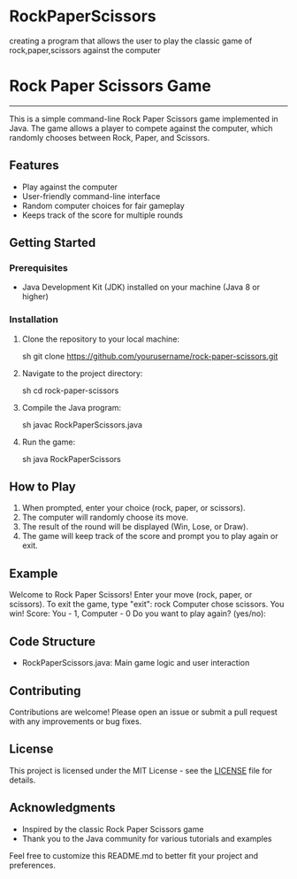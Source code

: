 # RockPaperScissors
creating a program that allows the user to play the classic game of rock,paper,scissors against the computer

# Rock Paper Scissors Game
---------------------------
This is a simple command-line Rock Paper Scissors game implemented in Java. The game allows a player to compete against the computer, which randomly chooses between Rock, Paper, and Scissors.

## Features

- Play against the computer
- User-friendly command-line interface
- Random computer choices for fair gameplay
- Keeps track of the score for multiple rounds

## Getting Started

### Prerequisites

- Java Development Kit (JDK) installed on your machine (Java 8 or higher)

### Installation

1. Clone the repository to your local machine:

    sh
    git clone https://github.com/yourusername/rock-paper-scissors.git
    

2. Navigate to the project directory:

    sh
    cd rock-paper-scissors
    

3. Compile the Java program:

    sh
    javac RockPaperScissors.java
    

4. Run the game:

    sh
    java RockPaperScissors
    

## How to Play

1. When prompted, enter your choice (rock, paper, or scissors).
2. The computer will randomly choose its move.
3. The result of the round will be displayed (Win, Lose, or Draw).
4. The game will keep track of the score and prompt you to play again or exit.

## Example

Welcome to Rock Paper Scissors!
Enter your move (rock, paper, or scissors). To exit the game, type "exit":
rock
Computer chose scissors.
You win!
Score: You - 1, Computer - 0
Do you want to play again? (yes/no):

## Code Structure

- RockPaperScissors.java: Main game logic and user interaction

## Contributing

Contributions are welcome! Please open an issue or submit a pull request with any improvements or bug fixes.

## License

This project is licensed under the MIT License - see the [LICENSE](LICENSE) file for details.

## Acknowledgments

- Inspired by the classic Rock Paper Scissors game
- Thank you to the Java community for various tutorials and examples

Feel free to customize this README.md to better fit your project and preferences.
